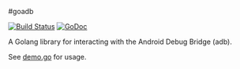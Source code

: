 #goadb

[![Build Status](https://travis-ci.org/zach-klippenstein/goadb.svg?branch=master)](https://travis-ci.org/zach-klippenstein/goadb)
[![GoDoc](https://godoc.org/github.com/supersyt/goadb?status.svg)](https://godoc.org/github.com/supersyt/goadb)

A Golang library for interacting with the Android Debug Bridge (adb).

See [demo.go](cmd/demo/demo.go) for usage.
